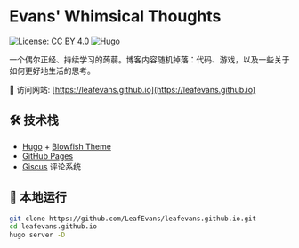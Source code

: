 # Evans' Whimsical Thoughts

[![License: CC BY 4.0](https://img.shields.io/badge/License-CC_BY_4.0-lightgrey.svg)](https://creativecommons.org/licenses/by/4.0/)
[![Hugo](https://img.shields.io/badge/Hugo-Blowfish-FF4088)](https://blowfish.page/)

一个偶尔正经、持续学习的蒟蒻。博客内容随机掉落：代码、游戏，以及一些关于如何更好地生活的思考。

🔗 访问网站: [https://leafevans.github.io](https://leafevans.github.io)

## 🛠️ 技术栈

- [Hugo](https://gohugo.io/) + [Blowfish Theme](https://blowfish.page/)
- [GitHub Pages](https://pages.github.com/)
- [Giscus](https://giscus.app/) 评论系统

## 🚀 本地运行

```bash
git clone https://github.com/LeafEvans/leafevans.github.io.git
cd leafevans.github.io
hugo server -D
